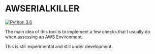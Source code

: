 # AWSERIALKILLER

[![Python 3.6](https://img.shields.io/badge/python-3.6-blue.svg)](https://www.python.org/downloads/release/python-360/)

The main idea of this tool is to implement a few checks that I usually do when assessing an AWS Environment.

This is still experimental and still under development.
